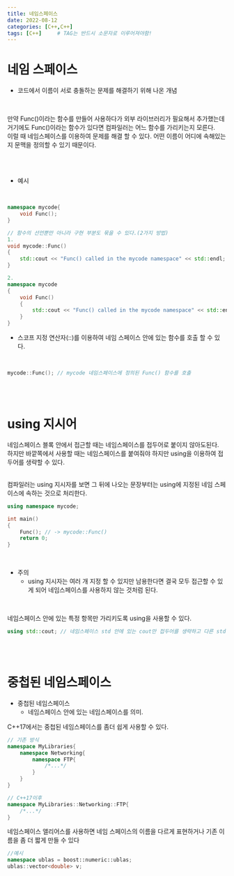 ```yaml
---
title: 네임스페이스
date: 2022-08-12
categories: [C++,C++]
tags: [C++]		# TAG는 반드시 소문자로 이루어져야함!
---
```


네임 스페이스
=====================
* 코드에서 이름이 서로 충돌하는 문제를 해결하기 위해 나온 개념<br>

<br>

만약 Func()이라는 함수를 만들어 사용하다가 외부 라이브러리가 필요해서 추가했는데 거기에도 Func()이라는 함수가 있다면 컴파일러는 어느 함수를 가리키는지 모른다.<br> 이럴 때 네임스페이스를 이용하여
문제를 해결 할 수 있다. 어떤 이름이 어디에 속해있는지 문맥을 정의할 수 있기 때문이다.

<br><br>

* 예시
  
<br>

```c++
namespace mycode{
    void Func();
}

// 함수의 선언뿐만 아니라 구현 부분도 묶을 수 있다.(2가지 방법)
1. 
void mycode::Func()
{
    std::cout << "Func() called in the mycode namespace" << std::endl;
}

2. 
namespace mycode
{
    void Func()
    {
        std::cout << "Func() called in the mycode namespace" << std::endl;
    }
}
```

* 스코프 지정 연산자(::)를 이용하여 네임 스페이스 안에 있는 함수를 호출 할 수 있다.

<br>

```c++
mycode::Func(); // mycode 네임스페이스에 정의된 Func() 함수를 호출
```

<br><br>

using 지시어
=============
네임스페이스 블록 안에서 접근할 때는 네임스페이스를 접두어로 붙이지 않아도된다.<br>
하지만 바깥쪽에서 사용할 때는 네임스페이스를 붙여줘야 하지만 using을 이용하여 접두어를 생략할 수 있다.<br><br>

컴파일러는 using 지시자를 보면 그 뒤에 나오는 문장부터는 using에 지정된 네임 스페이스에 속하는 것으로 처리한다.

```c++
using namespace mycode;

int main()
{
    Func(); // -> mycode::Func()
    return 0;
}
```

<br>

* 주의
  * using 지시자는 여러 개 지정 할 수 있지만 남용한다면 결국 모두 접근할 수 있게 되어 네임스페이스를 사용하지 않는 것처럼 된다.

<br>

네임스페이스 안에 있는 특정 항목만 가리키도록 using을 사용할 수 있다.

```c++
using std::cout; // 네임스페이스 std 안에 있는 cout만 접두어를 생략하고 다른 std 항목은 생략X
```        

<br><br>

중첩된 네임스페이스
========================
* 중첩된 네임스페이스
  * 네임스페이스 안에 있는 네임스페이스를 의미.
  
C++17에서는 중첩된 네임스페이스를 좀더 쉽게 사용할 수 있다.

```c++
// 기존 방식
namespace MyLibraries{
    namespace Networking{
        namespace FTP{
            /*...*/
        }
    }
}

// C++17이후
namespace MyLibraries::Networking::FTP{
    /*...*/
}
```        

네임스페이스 앨리어스를 사용하면 네임 스페이스의 이름을 다르게 표현하거나 기존 이름을 좀 더 짧게 만들 수 있다
        
```c++        
//예시
namespace ublas = boost::numeric::ublas;
ublas::vector<double> v;
```        